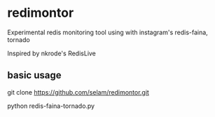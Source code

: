redimontor
==========

Experimental redis monitoring tool using with instagram's redis-faina, tornado

Inspired by nkrode's RedisLive

## basic usage ##

git clone https://github.com/selam/redimontor.git

python redis-faina-tornado.py 

